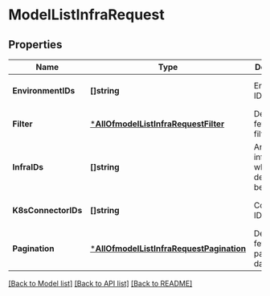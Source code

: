 # ModelListInfraRequest

## Properties
Name | Type | Description | Notes
------------ | ------------- | ------------- | -------------
**EnvironmentIDs** | **[]string** | Environment ID | [optional] [default to null]
**Filter** | [***AllOfmodelListInfraRequestFilter**](AllOfmodelListInfraRequestFilter.md) | Details for fetching filtered data | [optional] [default to null]
**InfraIDs** | **[]string** | Array of infra IDs for which details will be fetched | [optional] [default to null]
**K8sConnectorIDs** | **[]string** | Connector ID | [optional] [default to null]
**Pagination** | [***AllOfmodelListInfraRequestPagination**](AllOfmodelListInfraRequestPagination.md) | Details for fetching paginated data | [optional] [default to null]

[[Back to Model list]](../README.md#documentation-for-models) [[Back to API list]](../README.md#documentation-for-api-endpoints) [[Back to README]](../README.md)

